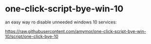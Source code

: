 # one-click-script-bye-win-10
an easy way ro disable unneeded windows 10 services:

https://raw.githubusercontent.com/amymor/one-click-script-bye-win-10/script/one-click-bye-10
